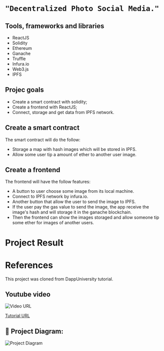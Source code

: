 # ```"Decentralized Photo Social Media."```

## Tools, frameworks and libraries
- ReactJS
- Solidity
- Ethereum
- Ganache
- Truffle
- Infura.io
- Web3.js
- IPFS

## Projec goals
- Create a smart contract with solidity;
- Create a frontend with ReactJS;
- Connect, storage and get data from IPFS network.

## Create a smart contract
The smart contract will do the follow:
- Storage a map with hash images which will be stored in IPFS.
- Allow some user tip a amount of ether to another user image.

## Create a frontend
The frontend will have the follow features:
- A button to user choose some image from its local machine.
- Connect to IPFS network by infura.io.
- Another button that allow the user to send the image to IPFS.
- If the user pay the gas value to send the image, the app receive the
image's hash and will storage it in the ganache blockchain.
- Then the frontend can show the images storaged and allow someone tip some ether
for images of another users.

# Project Result

# References
This project was cloned from DappUniversity tutorial.

## Youtube video

![Video URL](https://emojipedia-us.s3.amazonaws.com/content/2020/04/05/yt.png)

[Tutorial URL](https://www.youtube.com/watch?v=8rhueOcTu8k)

## 🔧 Project Diagram:
![Project Diagram](https://i.gyazo.com/e7fa5d05ef7806419b4897ecc668a045.png)
